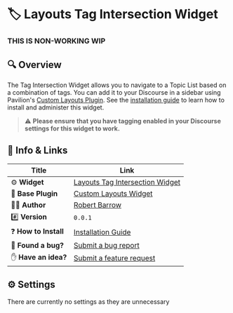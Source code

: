 # 🏷️ Layouts Tag Intersection Widget

### THIS IS NON-WORKING WIP

## 🔍 Overview

The Tag Intersection Widget allows you to navigate to a Topic List based on a combination of tags.  You can add it to your Discourse in a sidebar using Pavilion's [Custom Layouts Plugin](https://meta.discourse.org/t/custom-layouts-plugin/55208). See the [installation guide](https://thepavilion.io/t/installation-and-setup/3200) to learn how to install and administer this widget.

> ⚠️ **Please ensure that you have tagging enabled in your Discourse settings for this widget to work.**

## 🔗 Info &amp; Links

| Title                 | Link                                                                              |
| --------------------- | --------------------------------------------------------------------------------- |
| ⚙️ **Widget**         | [Layouts Tag Intersection Widget](https://github.com/paviliondev/layouts-tag-intersection-widget) |
| 🔌 **Base Plugin**    | [Custom Layouts Widget](https://meta.discourse.org/t/custom-layouts-plugin/55208) |
| 👨‍💻 **Author**         | [Robert Barrow](https://github.com/merefield/)                                 |
| #️⃣ **Version**        | `0.0.1`                                                                           |
| ❓ **How to Install** | [Installation Guide](https://thepavilion.io/t/installation-and-setup/3200)        |
| 🐛 **Found a bug?**   | [Submit a bug report](https://thepavilion.io/w/bug-report/steps/intro)            |
| ✋ **Have an idea?**  | [Submit a feature request](https://thepavilion.io/w/bug-report/steps/intro)       |

## ⚙️ Settings

There are currently no settings as they are unnecessary